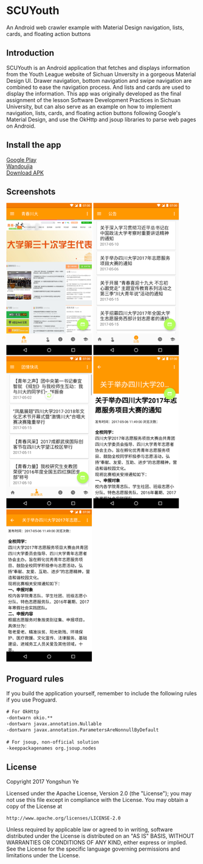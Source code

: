 # SCUYouth
An Android web crawler example with Material Design navigation, lists, cards, and floating action buttons
## Introduction
SCUYouth is an Android application that fetches and displays information from the Youth League website of Sichuan Unversity in a gorgeous Material Design UI. Drawer navigation, bottom navigation and swipe navigation are combined to ease the navigation process. And lists and cards are used to display the information. This app was originally developed as the final assignment of the lesson Software Development Practices in Sichuan University, but can also serve as an example on how to implement navigation, lists, cards, and floating action buttons following Google's Material Design, and use the OkHttp and jsoup libraries to parse web pages on Android.
## Install the app
[Google Play]()<br>
[Wandoujia]()<br>
[Download APK](app/app-release.apk)
## Screenshots
<img src="Screenshots/homepage.png" height="400" alt="Screenshot"/> <img src="Screenshots/list.png" height="400" alt="Screenshot"/> <img src="Screenshots/refresh.png" height="400" alt="Screenshot"/> <img src="Screenshots/view_detail_expanded.png" height="400" alt="Screenshot"/> <img src="Screenshots/view_detail_collapsed.png" height="400" alt="Screenshot"/>
## Proguard rules
If you build the application yourself, remember to include the following rules if you use Proguard.
```
# For OkHttp
-dontwarn okio.**
-dontwarn javax.annotation.Nullable
-dontwarn javax.annotation.ParametersAreNonnullByDefault

# For jsoup, non-official solution
-keeppackagenames org.jsoup.nodes
```
## License
Copyright 2017 Yongshun Ye

Licensed under the Apache License, Version 2.0 (the "License");
you may not use this file except in compliance with the License.
You may obtain a copy of the License at

    http://www.apache.org/licenses/LICENSE-2.0

Unless required by applicable law or agreed to in writing, software
distributed under the License is distributed on an "AS IS" BASIS,
WITHOUT WARRANTIES OR CONDITIONS OF ANY KIND, either express or implied.
See the License for the specific language governing permissions and
limitations under the License.
